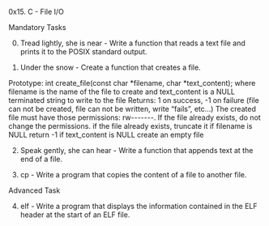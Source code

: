 0x15. C - File I/O

Mandatory Tasks

0. Tread lightly, she is near - Write a function that reads a text file and prints it to the POSIX standard output.

1. Under the snow - Create a function that creates a file.

Prototype: int create_file(const char *filename, char *text_content);
where filename is the name of the file to create and text_content is a NULL terminated string to write to the file
Returns: 1 on success, -1 on failure (file can not be created, file can not be written, write “fails”, etc…)
The created file must have those permissions: rw-------. If the file already exists, do not change the permissions.
if the file already exists, truncate it
if filename is NULL return -1
if text_content is NULL create an empty file

2. Speak gently, she can hear - Write a function that appends text at the end of a file.

3. cp - Write a program that copies the content of a file to another file.

Advanced Task

4. elf - Write a program that displays the information contained in the ELF header at the start of an ELF file.

